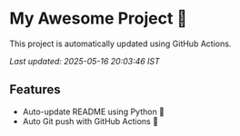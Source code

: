 # My Awesome Project 🚀

This project is automatically updated using GitHub Actions.

_Last updated: 2025-05-16 20:03:46 IST_

## Features
- Auto-update README using Python 🐍
- Auto Git push with GitHub Actions 🤖
